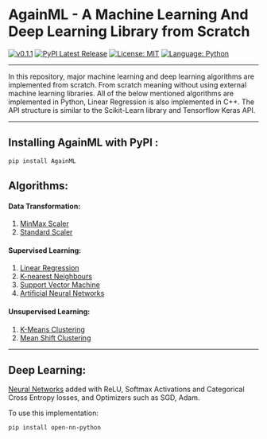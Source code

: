 # AgainML - A Machine Learning And Deep Learning Library from Scratch

[![v0.1.1](https://img.shields.io/badge/version-v0.1.1-red.svg?style=flat&logo=)](https://pypi.org/project/AgainML/)
[![PyPI Latest Release](https://img.shields.io/pypi/v/againml.svg)](https://pypi.org/project/AgainML/)
[![License: MIT](https://img.shields.io/badge/license-MIT-brightgreen.svg?style=flat&logo=license)](https://github.com/NotShrirang/Machine-Learning-from-Scratch/blob/main/LICENSE)
[![Language: Python](https://img.shields.io/badge/language-python-blue.svg?style=flat&logo=python)](https://www.python.org/)

<hr>

In this repository, major machine learning and deep learning algorithms are implemented from scratch. From scratch meaning without using external machine learning libraries. All of the below mentioned algorithms are implemented in Python, Linear Regression is also implemented in C++. The API structure is similar to the Scikit-Learn library and Tensorflow Keras API.

<hr>

## Installing AgainML with PyPI :

```sh
pip install AgainML
```

## Algorithms:

#### Data Transformation:
  1. <a href="https://github.com/NotShrirang/Machine-Learning-from-Scratch/tree/main/Data%20Transformation">MinMax Scaler</a>
  2. <a href="https://github.com/NotShrirang/Machine-Learning-from-Scratch/tree/main/Data%20Transformation">Standard Scaler</a>

#### Supervised Learning:
  1. <a href="https://github.com/NotShrirang/Machine-Learning-from-Scratch/tree/main/Linear%20Regression">Linear Regression</a>
  2. <a href="https://github.com/NotShrirang/Machine-Learning-from-Scratch/tree/main/K-nearest%20Neighbours">K-nearest Neighbours</a>
  3. <a href="https://github.com/NotShrirang/Machine-Learning-from-Scratch/tree/main/Support%20Vector%20Machine">Support Vector Machine</a>
  4. <a href="https://github.com/NotShrirang/Machine-Learning-from-Scratch/tree/main/Neural%20Networks">Artificial Neural Networks</a>

#### Unsupervised Learning:
  1. <a href="https://github.com/NotShrirang/Machine-Learning-from-Scratch/tree/main/K-Means%20Clustering">K-Means Clustering</a>
  2. <a href="https://github.com/NotShrirang/Machine-Learning-from-Scratch/tree/main/Mean%20Shift%20Clustering">Mean Shift Clustering</a>
  
<hr>

## Deep Learning:
<a href="https://github.com/NotShrirang/Machine-Learning-from-Scratch/tree/main/Neural%20Networks">Neural Networks</a> added with ReLU, Softmax Activations and Categorical Cross Entropy losses, and Optimizers such as SGD, Adam.

To use this implementation:

```
pip install open-nn-python
```
